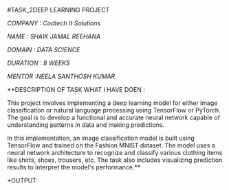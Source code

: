 #TASK_2DEEP LEARNING PROJECT

*COMPANY : Codtech It Solutions*

*NAME : SHAIK JAMAL REEHANA*

*DOMAIN : DATA SCIENCE*

*DURATION : 8 WEEKS*

*MENTOR :NEELA SANTHOSH KUMAR*

**DESCRIPTION OF TASK WHAT I HAVE DOEN :

This project involves implementing a deep learning model for either image classification or natural language processing using TensorFlow or PyTorch. The goal is to develop a functional and accurate neural network capable of understanding patterns in data and making predictions.

In this implementation, an image classification model is built using TensorFlow and trained on the Fashion MNIST dataset. The model uses a neural network architecture to recognize and classify various clothing items like shirts, shoes, trousers, etc. The task also includes visualizing prediction results to interpret the model's performance.**

*OUTPUT:
